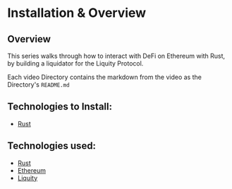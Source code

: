 # Installation & Overview

## Overview

This series walks through how to interact with DeFi on Ethereum with Rust, by building a liquidator for the Liquity Protocol.

Each video Directory contains the markdown from the video as the Directory's `README.md`

## Technologies to Install:

- [Rust](https://www.rust-lang.org/tools/install)

## Technologies used:

- [Rust](https://doc.rust-lang.org/stable/book/)
- [Ethereum](https://ethereum.org/en/)
- [Liquity](https://www.liquity.org)
